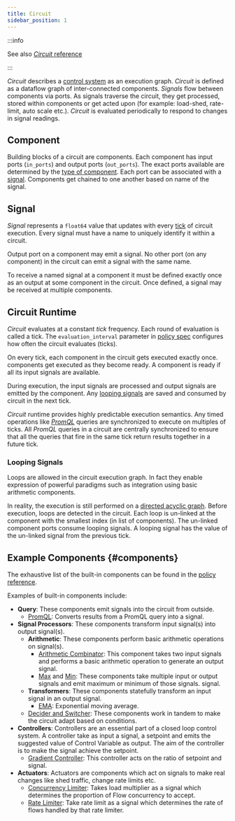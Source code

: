 ```yaml
---
title: Circuit
sidebar_position: 1
---
```


:::info

See also [_Circuit_ reference][circuit-reference]

:::

_Circuit_ describes a [control system][control-system] as an execution graph.
_Circuit_ is defined as a dataflow graph of inter-connected components.
_Signals_ flow between components via ports. As signals traverse the circuit,
they get processed, stored within components or get acted upon (for example:
load-shed, rate-limit, auto scale etc.). _Circuit_ is evaluated periodically to
respond to changes in signal readings.

## Component

Building blocks of a circuit are components. Each component has input ports
(`in_ports`) and output ports (`out_ports`). The exact ports available are
determined by the [type of component][components]. Each port can be associated
with a [signal][signal]. Components get chained to one another based on name of
the signal.

## Signal

_Signal_ represents a `float64` value that updates with every [tick][tick] of
circuit execution. Every signal must have a name to uniquely identify it within
a circuit.

Output port on a component may emit a signal. No other port (on any component)
in the circuit can emit a signal with the same name.

To receive a named signal at a component it must be defined exactly once as an
output at some component in the circuit. Once defined, a signal may be received
at multiple components.

## Circuit Runtime

_Circuit_ evaluates at a constant _tick_ frequency. Each round of evaluation is
called a tick. The `evaluation_interval` parameter in [policy
spec][policy-reference] configures how often the circuit evaluates (ticks).

On every tick, each component in the circuit gets executed exactly once.
components get executed as they become ready. A component is ready if all its
input signals are available.

During execution, the input signals are processed and output signals are emitted
by the component. Any [looping signals][looping-signals] are saved and consumed
by circuit in the next tick.

_Circuit_ runtime provides highly predictable execution semantics. Any timed
operations like [_PromQL_][promql-reference] queries are synchronized to execute
on multiples of ticks. All _PromQL_ queries in a circuit are centrally
synchronized to ensure that all the queries that fire in the same tick return
results together in a future tick.

### Looping Signals

Loops are allowed in the circuit execution graph. In fact they enable expression
of powerful paradigms such as integration using basic arithmetic components.

In reality, the execution is still performed on a
[directed acyclic graph](https://en.wikipedia.org/wiki/Directed_acyclic_graph).
Before execution, loops are detected in the circuit. Each loop is un-linked at
the component with the smallest index (in list of components). The un-linked
component ports consume looping signals. A looping signal has the value of the
un-linked signal from the previous tick.

## Example Components {#components}

The exhaustive list of the built-in components can be found in the
[policy reference](reference/policies/spec.md#component).

Examples of built-in components include:

- **Query**: These components emit signals into the circuit from outside.
  - [PromQL][promql-reference]: Converts results from a PromQL query into a
    signal.
- **Signal Processors**: These components transform input signal(s) into output
  signal(s).
  - **Arithmetic**: These components perform basic arithmetic operations on
    signal(s).
    - [Arithmetic Combinator](/reference/policies/spec.md#arithmetic-combinator):
      This component takes two input signals and performs a basic arithmetic
      operation to generate an output signal.
    - [Max](/reference/policies/spec.md#max) and
      [Min](/reference/policies/spec.md#min): These components take multiple
      input or output signals and emit maximum or minimum of those signals.
      signal.
  - **Transformers**: These components statefully transform an input signal in
    an output signal.
    - [EMA](/reference/policies/spec.md#e-m-a): Exponential moving average.
  - [Decider and Switcher](/reference/policies/spec.md#decider): These
    components work in tandem to make the circuit adapt based on conditions.
- **Controllers**: Controllers are an essential part of a closed loop control
  system. A controller take as input a signal, a setpoint and emits the
  suggested value of Control Variable as output. The aim of the controller is to
  make the signal achieve the setpoint.
  - [Gradient Controller](/reference/policies/spec.md#gradient-controller): This
    controller acts on the ratio of setpoint and signal.
- **Actuators**: Actuators are components which act on signals to make real
  changes like shed traffic, change rate limits etc.
  - [Concurrency Limiter](/reference/policies/spec.md#concurrency-limiter):
    Takes load multiplier as a signal which determines the proportion of Flow
    concurrency to accept.
  - [Rate Limiter](/reference/policies/spec.md#rate-limiter): Take rate limit as
    a signal which determines the rate of flows handled by that rate limiter.

[control-system]: https://en.wikipedia.org/wiki/Control_system
[tick]: #runtime
[signal]: #signal
[looping-signals]: #looping-signals
[components]: #components
[policy-reference]: /reference/policies/spec.md#policy
[circuit-reference]: /reference/policies/spec.md#circuit
[promql-reference]: /reference/policies/spec.md#prom-q-l
[scheduler-reference]: /reference/policies/spec.md#scheduler
